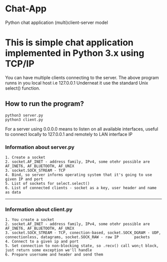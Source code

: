 # Chat-App
Python chat application (multi)client-server model

# This is simple chat application implemented in Python 3.x using TCP/IP

You can have multiple clients connecting to the server. The above program runns in you local host i.e 127.0.0.1
Underneat it use the standard Unix select() function.

## How to run the program?

```
python3 server.py
python3 client.py
```

For a server using 0.0.0.0 means to listen on all available interfaces, useful to connect locally to 127.0.0.1 and
remotely to LAN interface IP

### Information about server.py

    1. Create a socket
    2. socket.AF_INET - address family, IPv4, some otehr possible are AF_INET6, AF_BLUETOOTH, AF_UNIX
    3. socket.SOCK_STREAM - TCP
    4. Bind, so server informs operating system that it's going to use given IP and port
    5. List of sockets for select.select()
    6. List of connected clients - socket as a key, user header and name as data

-------------

### Information about client.py

    1. You create a socket
    2. socket.AF_INET - address family, IPv4, some otehr possible are AF_INET6, AF_BLUETOOTH, AF_UNIX
    3. socket.SOCK_STREAM - TCP, conection-based, socket.SOCK_DGRAM - UDP, connectionless, datagrams, socket.SOCK_RAW - raw IP       packets
    4. Connect to a given ip and port
    5. Set connection to non-blocking state, so .recv() call won;t block, just return some exception we'll handle
    6. Prepare username and header and send them

